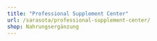 ```yaml
---
title: "Professional Supplement Center"
url: /sarasota/professional-supplement-center/
shop: Nahrungsergänzung
---
```


